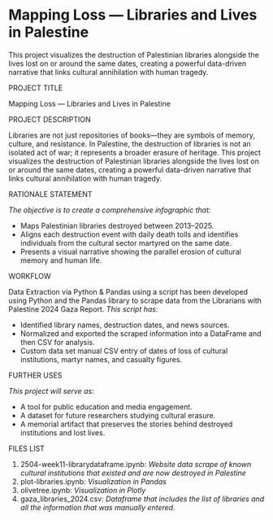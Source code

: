 # Mapping Loss — Libraries and Lives in Palestine

This project visualizes the destruction of Palestinian libraries alongside the lives lost on or around the same dates, creating a powerful data-driven narrative that links cultural annihilation with human tragedy.

PROJECT TITLE 

Mapping Loss — Libraries and Lives in Palestine

PROJECT DESCRIPTION

Libraries are not just repositories of books—they are symbols of memory, culture, and resistance. In Palestine, the destruction of libraries is not an isolated act of war; it represents a broader erasure of heritage. This project visualizes the destruction of Palestinian libraries alongside the lives lost on or around the same dates, creating a powerful data-driven narrative that links cultural annihilation with human tragedy.

RATIONALE STATEMENT

*The objective is to create a comprehensive infographic that:*
- Maps Palestinian libraries destroyed between 2013–2025. 
- Aligns each destruction event with daily death tolls and identifies individuals from the cultural sector martyred on the same date. 
- Presents a visual narrative showing the parallel erosion of cultural memory and human life.

WORKFLOW

Data Extraction via Python & Pandas using a script has been developed using Python and the Pandas library to scrape data from the Librarians with Palestine 2024 Gaza Report. 
*This script has:*
- Identified library names, destruction dates, and news sources. 
- Normalized and exported the scraped information into a DataFrame and then CSV for analysis. 
- Custom data set manual CSV entry of dates of loss of cultural institutions, martyr names, and casualty figures.

FURTHER USES

*This project will serve as:*
- A tool for public education and media engagement. 
- A dataset for future researchers studying cultural erasure.
- A memorial artifact that preserves the stories behind destroyed institutions and lost lives.

FILES LIST
1. 2504-week11-librarydataframe.ipynb: *Website data scrape of known cultural institutions that existed and are now destroyed in Palestine*
2. plot-libraries.ipynb: *Visualization in Pandas*
3. olivetree.ipynb: *Visualization in Plotly*
4. gaza_libraries_2024.csv: *Dataframe that includes the list of libraries and all the information that was manually entered.* 
